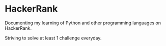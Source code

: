 # HackerRank
 
Documenting my learning of Python and other programming languages on HackerRank.

Striving to solve at least 1 challenge everyday.